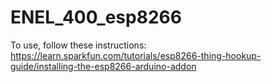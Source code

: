 # ENEL_400_esp8266

To use, follow these instructions:
https://learn.sparkfun.com/tutorials/esp8266-thing-hookup-guide/installing-the-esp8266-arduino-addon
